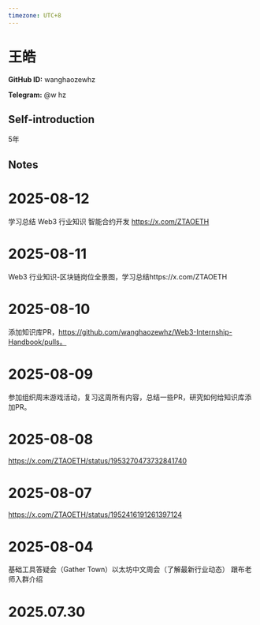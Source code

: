 ```yaml
---
timezone: UTC+8
---
```


# 王皓

**GitHub ID:** wanghaozewhz

**Telegram:** @w hz

## Self-introduction

5年

## Notes

<!-- Content_START -->
# 2025-08-12

学习总结 Web3 行业知识
智能合约开发 https://x.com/ZTAOETH

# 2025-08-11

Web3 行业知识-区块链岗位全景图，学习总结https://x.com/ZTAOETH

# 2025-08-10

添加知识库PR，https://github.com/wanghaozewhz/Web3-Internship-Handbook/pulls。

# 2025-08-09
参加组织周末游戏活动，复习这周所有内容，总结一些PR，研究如何给知识库添加PR。

# 2025-08-08

https://x.com/ZTAOETH/status/1953270473732841740

# 2025-08-07

https://x.com/ZTAOETH/status/1952416191261397124

# 2025-08-04

基础工具答疑会（Gather Town）以太坊中文周会（了解最新行业动态） 跟布老师入群介绍


# 2025.07.30


<!-- Content_END -->
